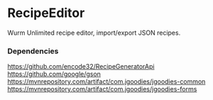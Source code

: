 # RecipeEditor

Wurm Unlimited recipe editor, import/export JSON recipes.

### Dependencies
https://github.com/encode32/RecipeGeneratorApi
https://github.com/google/gson
https://mvnrepository.com/artifact/com.jgoodies/jgoodies-common
https://mvnrepository.com/artifact/com.jgoodies/jgoodies-forms
